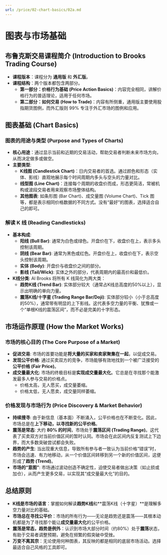```yaml
---
url: /price/02-chart-basics/02a.md
---
```

# 图表与市场基础

## 布鲁克斯交易课程简介 (Introduction to Brooks Trading Course)

* **课程版本**：课程分为 **通用版** 和 **外汇版**。
* **课程结构**：两个版本都包含两部分。
  * **第一部分：价格行为基础 (Price Action Basics)**：内容完全相同，讲解价格行为的普适理论，适用于任何市场。
  * **第二部分：如何交易 (How to Trade)**：内容有所侧重，通用版主要使用股指期货图例，而外汇版则 99% 专注于外汇市场的图例和应用。

## 图表基础 (Chart Basics)

### 图表的用途与类型 (Purpose and Types of Charts)

* **核心用途**：通过显示当前和近期的交易活动，帮助交易者判断未来市场方向，从而决定做多或做空。
* **主要类型**:
  * **K线图 (Candlestick Chart)**：日内交易者的首选。通过颜色和形态（实体、影线）直观地展示每个时间周期内多头与空头的力量对比。
  * **线型图 (Line Chart)**：连接每个周期的收盘价而成，形态更简洁，常被机构或波段交易者用来观察市场整体结构。
  * **其他图表**: 如条形图 (Bar Chart)、成交量图 (Volume Chart)、Tick 图等，都是表示相同价格数据的不同方式。没有“最好”的图表，选择适合自己的即可。

### 解读 K 线 (Reading Candlesticks)

* **基本构成**:
  * **阳线 (Bull Bar)**: 通常为白色或绿色。开盘价在下，收盘价在上，表示多头控制该周期。
  * **阴线 (Bear Bar)**: 通常为黑色或红色。开盘价在上，收盘价在下，表示空头控制该周期。
  * **实体 (Body)**: 开盘价与收盘价之间的部分。
  * **影线 (Tail/Wick)**: 实体之外的部分，代表周期内的最高价和最低价。
* **K线分类**: Al Brooks 将所有 K 线简化为两大类：
  * **趋势K线 (Trend Bar)**: 实体部分较大（通常占K线总高度的50%以上），显示出明确的单向力量。
  * **震荡K线/十字星 (Trading Range Bar/Doji)**: 实体部分较小（小于总高度的50%），通常带有明显的上下影线。这代表多空力量的平衡、犹豫或一个“单根K线的震荡区间”，而不必是完美的十字形态。

## 市场运作原理 (How the Market Works)

### 市场的核心目的 (The Core Purpose of a Market)

* **促进交易**: 市场的首要功能是**将大量的买家和卖家聚集在一起**，以促成交易。
* **发现公平价格**: 通过买卖双方的竞争，市场能够有效地找到一个被广泛接受的**公平价格 (Fair Price)**。
* **成交量最大化**: 市场的终极目标是**实现成交量最大化**。它总是在寻找那个能激发最多人参与交易的价格点。
  * 价格太高，无人愿买，成交量萎缩。
  * 价格太低，无人愿卖，成交量同样萎缩。

### 价格发现与市场行为 (Price Discovery & Market Behavior)

* **持续搜寻**: 由于新信息（基本面）不断涌入，公平价格也在不断变化。因此，市场总是在**上下移动，以寻找新的公平价格**。
* **震荡是常态**: 大约 **80% 的时间**，市场处于**震荡区间 (Trading Range)**。这代表了买卖双方对当前价值区间的暂时认同。市场会在此区间内反复测试上下边界，而大多数突破尝试都会失败。
* **趋势的产生**: 当出现重大信息，导致所有参与者一致认为当前价格“错误”时，市场会迅速、有力地移动，从一个价值区间转移到另一个新的价值区间，这便形成了**趋势 (Trend)**。
* **市场的“意图”**: 市场通过波动创造不确定性，迫使交易者做出决策（如止损或加仓），从而产生更多交易，以实现其“成交量最大化”的目的。

## 总结原则

* **K线是市场的语言**：掌握如何解读**趋势K线**和\*\*震荡K线（十字星）\*\*是理解多空力量对比的基础。
* **市场总在寻找公平价**：市场的所有行为——无论是趋势还是震荡——其根本动机都是为了寻找那个能让**成交量最大化**的公平价格。
* **震荡是常态，趋势是例外**：认识到市场大部分时间（约80%）处于**震荡**状态，有助于交易者调整预期，避免在频繁的假突破中受挫。
* **万变不离其宗**：无论使用何种图表，其反映的都是相同的底层市场活动。选择最适合自己风格的工具即可。

